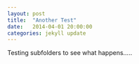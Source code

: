 ```yaml
---
layout: post
title:  "Another Test"
date:   2014-04-01 20:00:00
categories: jekyll update
---
```


Testing subfolders to see what happens.....
